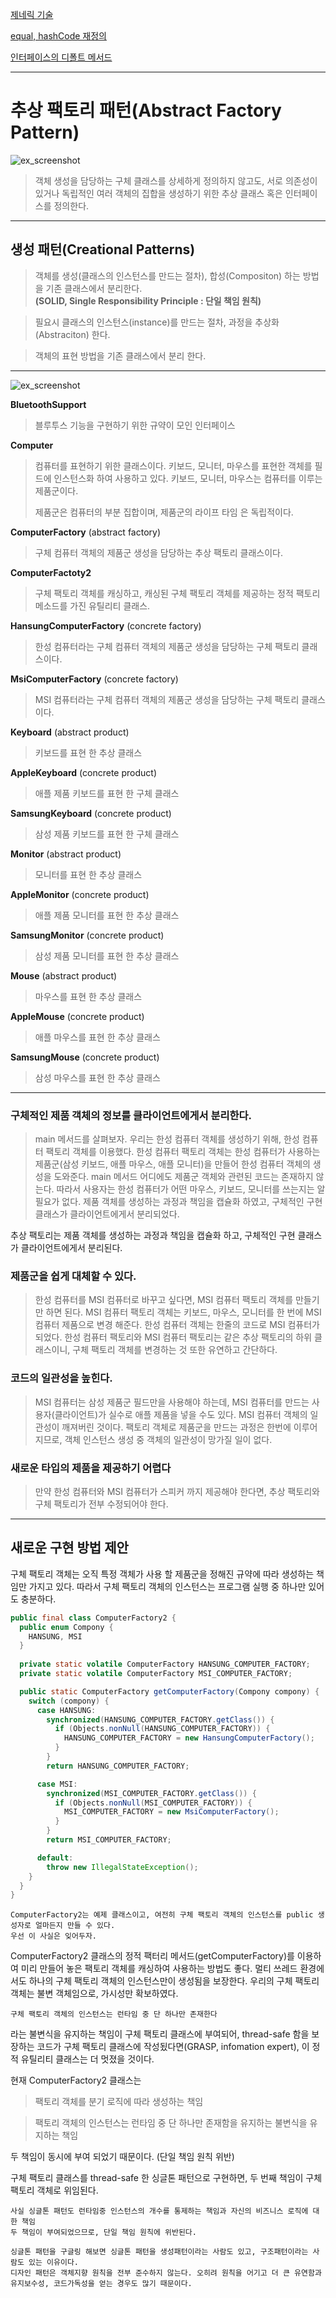[제네릭 기술](https://github.com/jongHyeon0000/DesignPattern-example/tree/main/app/src/main/java/DesignPattern/example/abstract_factory/monitor)  

[equal, hashCode 재정의](https://github.com/jongHyeon0000/DesignPattern-example/tree/main/app/src/main/java/DesignPattern/example/abstract_factory/keyboard)  

[인터페이스의 디폴트 메서드](https://github.com/jongHyeon0000/DesignPattern-example/tree/main/app/src/main/java/DesignPattern/example/abstract_factory/bluetooth)

---------------------

# 추상 팩토리 패턴(Abstract Factory Pattern)

![ex_screenshot](../../../../resources/abstract_factory/176FF73D5039C4BA30.png)


> 객체 생성을 담당하는 구체 클래스를 상세하게 정의하지 않고도, 서로 의존성이 있거나 독립적인 여러 객체의 집합을 생성하기 위한 추상 클래스 혹은 인터페이스를 정의한다.
--------------------

## **생성 패턴(Creational Patterns)**
> 객체를 생성(클래스의 인스턴스를 만드는 절차), 합성(Compositon) 하는 방법을 기존 클래스에서 분리한다.  
>  **(SOLID, Single Responsibility Principle : 단일 책임 원칙)**

> 필요시 클래스의 인스턴스(instance)를 만드는 절차, 과정을 추상화(Abstraciton) 한다.

> 객체의 표현 방법을 기존 클래스에서 분리 한다.

-------------------
![ex_screenshot](../../../../resources/abstract_factory/Abstract_Method.drawio.png)

**BluetoothSupport**
> 블루투스 기능을 구현하기 위한 규약이 모인 인터페이스

**Computer**
> 컴퓨터를 표현하기 위한 클래스이다. 키보드, 모니터, 마우스를 표현한 객체를 필드에 인스턴스화 하여 사용하고 있다. 키보드, 모니터, 마우스는 컴퓨터를 이루는 제품군이다.  
> 
> 제품군은 컴퓨터의 부분 집합이며, 제품군의 라이프 타임 은 독립적이다.

**ComputerFactory** (abstract factory)
> 구체 컴퓨터 객체의 제품군 생성을 담당하는 추상 팩토리 클래스이다.

**ComputerFactoty2**
> 구체 팩토리 객체를 캐싱하고, 캐싱된 구체 팩토리 객체를 제공하는 정적 팩토리 메소드를 가진 유틸리티 클래스.

**HansungComputerFactory** (concrete factory)
> 한성 컴퓨터라는 구체 컴퓨터 객체의 제품군 생성을 담당하는 구체 팩토리 클래스이다.

**MsiComputerFactory** (concrete factory)
> MSI 컴퓨터라는 구체 컴퓨터 객체의 제품군 생성을 담당하는 구체 팩토리 클래스이다.

**Keyboard** (abstract product)
> 키보드를 표현 한 추상 클래스

**AppleKeyboard** (concrete product)
> 애플 제품 키보드를 표현 한 구체 클래스

**SamsungKeyboard** (concrete product)
> 삼성 제품 키보드를 표현 한 구체 클래스

**Monitor** (abstract product)
> 모니터를 표현 한 추상 클래스

**AppleMonitor** (concrete product)
> 애플 제품 모니터를 표현 한 추상 클래스

**SamsungMonitor** (concrete product)
> 삼성 제품 모니터를 표현 한 추상 클래스

**Mouse** (abstract product)
> 마우스를 표현 한 추상 클래스

**AppleMouse** (concrete product)
> 애플 마우스를 표현 한 추상 클래스

**SamsungMouse** (concrete product)
> 삼성 마우스를 표현 한 추상 클래스
-------------------
### **구체적인 제품 객체의 정보를 클라이언트에게서 분리한다.**
>main 메서드를 살펴보자. 우리는 한성 컴퓨터 객체를 생성하기 위해, 한성 컴퓨터 팩토리 객체를 이용했다.
한성 컴퓨터 팩토리 객체는 한성 컴퓨터가 사용하는 제품군(삼성 키보드, 애플 마우스, 애플 모니터)을 만들어 한성 컴퓨터 객체의 생성을 도와준다. main 메서드 어디에도 제품군 객체와 관련된 코드는 존재하지 않는다.
따라서 사용자는 한성 컴퓨터가 어떤 마우스, 키보드, 모니터를 쓰는지는 알 필요가 없다. 제품 객체를 생성하는 과정과 책임을 캡슐화 하였고, 구체적인 구현 클래스가 클라이언트에게서 분리되었다.

추상 팩토리는 제품 객체를 생성하는 과정과 책임을 캡슐화 하고, 구체적인 구현 클래스가 클라이언트에게서 분리된다.

### **제품군을 쉽게 대체할 수 있다.**
>한성 컴퓨터를 MSI 컴퓨터로 바꾸고 싶다면, MSI 컴퓨터 팩토리 객체를 만들기만 하면 된다. MSI 컴퓨터 팩토리 객체는 키보드, 마우스, 모니터를 한 번에 MSI 컴퓨터 제품으로 변경 해준다. 한성 컴퓨터 객체는 한줄의 코드로 MSI 컴퓨터가 되었다. 한성 컴퓨터 팩토리와 MSI 컴퓨터 팩토리는 같은 추상 팩토리의 하위 클래스이니, 구체 팩토리 객체를 변경하는 것 또한 유연하고 간단하다.

### **코드의 일관성을 높힌다.**
>MSI 컴퓨터는 삼성 제품군 필드만을 사용해야 하는데, MSI 컴퓨터를 만드는 사용자(클라이언트)가 실수로 애플 제품을 넣을 수도 있다. MSI 컴퓨터 객체의 일관성이 깨져버린 것이다. 팩토리 객체로 제품군을 만드는 과정은 한번에 이루어지므로, 객체 인스턴스 생성 중 객체의 일관성이 망가질 일이 없다.

### **새로운 타입의 제품을 제공하기 어렵다**
>만약 한성 컴퓨터와 MSI 컴퓨터가 스피커 까지 제공해야 한다면, 추상 팩토리와 구체 팩토리가 전부 수정되어야 한다.

--------------------
## **새로운 구현 방법 제안**

구체 팩토리 객체는 오직 특정 객체가 사용 할 제품군을 정해진 규약에 따라 생성하는 책임만 가지고 있다. 따라서 구체 팩토리 객체의 인스턴스는 프로그램 실행 중 하나만 있어도 충분하다. 

```Java
public final class ComputerFactory2 {
  public enum Compony {
    HANSUNG, MSI
  }
  
  private static volatile ComputerFactory HANSUNG_COMPUTER_FACTORY;
  private static volatile ComputerFactory MSI_COMPUTER_FACTORY;

  public static ComputerFactory getComputerFactory(Compony compony) { 
    switch (compony) {
      case HANSUNG:
        synchronized(HANSUNG_COMPUTER_FACTORY.getClass()) {          
          if (Objects.nonNull(HANSUNG_COMPUTER_FACTORY)) {
            HANSUNG_COMPUTER_FACTORY = new HansungComputerFactory();
          }
        }
        return HANSUNG_COMPUTER_FACTORY;

      case MSI:
        synchronized(MSI_COMPUTER_FACTORY.getClass()) {          
          if (Objects.nonNull(MSI_COMPUTER_FACTORY)) {
            MSI_COMPUTER_FACTORY = new MsiComputerFactory();
          }
        }
        return MSI_COMPUTER_FACTORY;

      default:
        throw new IllegalStateException();
    }
  }
}
```
    ComputerFactory2는 예제 클래스이고, 여전히 구체 팩토리 객체의 인스턴스를 public 생성자로 얼마든지 만들 수 있다.  
    우선 이 사실은 잊어두자. 

ComputerFactory2 클래스의 정적 팩터리 메서드(getComputerFactory)를 이용하여 미리 만들어 놓은 팩토리 객체를 캐싱하여 사용하는 방법도 좋다. 멀티 쓰레드 환경에서도 하나의 구체 팩토리 객체의 인스턴스만이 생성됨을 보장한다. 우리의 구체 팩토리 객체는 불변 객체임으로, 가시성만 확보하였다.  

    구체 팩토리 객체의 인스턴스는 런타임 중 단 하나만 존재한다
라는 불변식을 유지하는 책임이 구체 팩토리 클래스에 부여되어, thread-safe 함을 보장하는 코드가 구체 팩토리 클래스에 작성됬다면(GRASP, infomation expert), 이 정적 유틸리티 클래스는 더 멋졌을 것이다.  

현재 ComputerFactory2 클래스는

>팩토리 객체를 분기 로직에 따라 생성하는 책임  

>팩토리 객체의 인스턴스는 런타임 중 단 하나만 존재함을 유지하는 불변식을 유지하는 책임

두 책임이 동시에 부여 되었기 때문이다. (단일 책임 원칙 위반)  

구체 팩토리 클래스를 thread-safe 한 싱글톤 패턴으로 구현하면, 두 번째 책임이 구체 팩토리 객체로 위임된다.

    사실 싱글톤 패턴도 런타임중 인스턴스의 개수를 통제하는 책임과 자신의 비즈니스 로직에 대한 책임  
    두 책임이 부여되었으므로, 단일 책임 원칙에 위반된다.  
      
    싱글톤 패턴을 구글링 해보면 싱글톤 패턴을 생성패턴이라는 사람도 있고, 구조패턴이라는 사람도 있는 이유이다.  
    디자인 패턴은 객체지향 원칙을 전부 준수하지 않는다. 오히려 원칙을 어기고 더 큰 유연함과 유지보수성, 코드가독성을 얻는 경우도 많기 때문이다.




